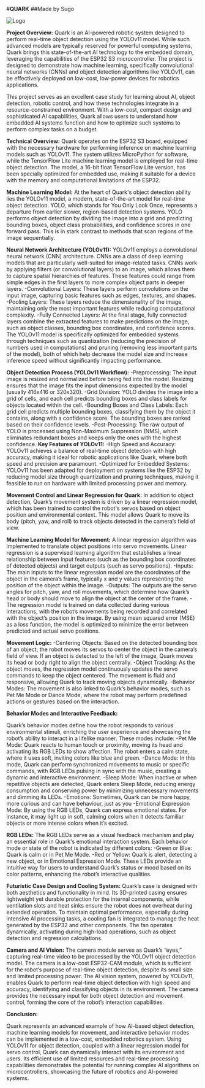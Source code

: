 #**QUARK**
##Made by Sugo  

 ![Logo](https://github.com/SugoCockatoo/Quark/blob/main/Quark%20Large%20Logo.png)


**Project Overview:**
Quark is an AI-powered robotic system designed to perform real-time object detection using the YOLOv11 model. While such advanced models are typically reserved for powerful computing systems, Quark brings this state-of-the-art AI technology to the embedded domain, leveraging the capabilities of the ESP32 S3 microcontroller. The project is designed to demonstrate how machine learning, specifically convolutional neural networks (CNNs) and object detection algorithms like YOLOv11, can be effectively deployed on low-cost, low-power devices for robotics applications. 

This project serves as an excellent case study for learning about AI, object detection, robotic control, and how these technologies integrate in a resource-constrained environment. With a low-cost, compact design and sophisticated AI capabilities, Quark allows users to understand how embedded AI systems function and how to optimize such systems to perform complex tasks on a budget. 


**Technical Overview:**
Quark operates on the ESP32 S3 board, equipped with the necessary hardware for performing inference on machine learning models such as YOLOv11. The system utilizes MicroPython for software, while the TensorFlow Lite machine learning model is employed for real-time object detection. The model, a 16-bit float TensorFlow Lite version, has been specially optimized for embedded use, making it suitable for a device with the memory and computational limitations of the ESP32. 

 

**Machine Learning Model:**
At the heart of Quark's object detection ability lies the YOLOv11 model, a modern, state-of-the-art model for real-time object detection. YOLO, which stands for You Only Look Once, represents a departure from earlier slower, region-based detection systems. YOLO performs object detection by dividing the image into a grid and predicting bounding boxes, object class probabilities, and confidence scores in one forward pass. This is in stark contrast to methods that scan regions of the image sequentially. 

**Neural Network Architecture (YOLOv11):**
YOLOv11 employs a convolutional neural network (CNN) architecture. CNNs are a class of deep learning models that are particularly well-suited for image-related tasks. CNNs work by applying filters (or convolutional layers) to an image, which allows them to capture spatial hierarchies of features. These features could range from simple edges in the first layers to more complex object parts in deeper layers. 
-Convolutional Layers: These layers perform convolutions on the input image, capturing basic features such as edges, textures, and shapes. 
-Pooling Layers: These layers reduce the dimensionality of the image, maintaining only the most important features while reducing computational complexity. 
-Fully Connected Layers: At the final stage, fully connected layers combine the extracted features to make predictions on the image, such as object classes, bounding box coordinates, and confidence scores. 
The YOLOv11 model is specifically optimized for embedded systems through techniques such as quantization (reducing the precision of numbers used in computations) and pruning (removing less important parts of the model), both of which help decrease the model size and increase inference speed without significantly impacting performance. 

**Object Detection Process (YOLOv11 Workflow):**
-Preprocessing: The input image is resized and normalized before being fed into the model. Resizing ensures that the image fits the input dimensions expected by the model (usually 416x416 or 320x320). 
-Grid Division: YOLO divides the image into a grid of cells, and each cell predicts bounding boxes and class labels for objects located within the cell. 
-Bounding Boxes and Class Labels: Each grid cell predicts multiple bounding boxes, classifying them by the object it contains, along with a confidence score. The bounding boxes are ranked based on their confidence levels. 
-Post-Processing: The raw output of YOLO is processed using Non-Maximum Suppression (NMS), which eliminates redundant boxes and keeps only the ones with the highest confidence. 
**Key Features of YOLOv11:** 
-High Speed and Accuracy: YOLOv11 achieves a balance of real-time object detection with high accuracy, making it ideal for robotic applications like Quark, where both speed and precision are paramount. 
-Optimized for Embedded Systems: YOLOv11 has been adapted for deployment on systems like the ESP32 by reducing model size through quantization and pruning techniques, making it feasible to run on hardware with limited processing power and memory. 

 

**Movement Control and Linear Regression for Quark:** 
In addition to object detection, Quark’s movement system is driven by a linear regression model, which has been trained to control the robot's servos based on object position and environmental context. This model allows Quark to move its body (pitch, yaw, and roll) to track objects detected in the camera’s field of view. 

**Machine Learning Model for Movement:**
A linear regression algorithm was implemented to translate object positions into servo movements. Linear regression is a supervised learning algorithm that establishes a linear relationship between input features (such as the bounding box coordinates of detected objects) and target outputs (such as servo positions). 
-Inputs: The main inputs to the linear regression model are the coordinates of the object in the camera’s frame, typically x and y values representing the position of the object within the image. 
-Outputs: The outputs are the servo angles for pitch, yaw, and roll movements, which determine how Quark’s head or body should move to align the object at the center of the frame. 
-The regression model is trained on data collected during various interactions, with the robot’s movements being recorded and correlated with the object’s position in the image. By using mean squared error (MSE) as a loss function, the model is optimized to minimize the error between predicted and actual servo positions. 

**Movement Logic:** 
-Centering Objects: Based on the detected bounding box of an object, the robot moves its servos to center the object in the camera’s field of view. If an object is detected to the left of the image, Quark moves its head or body right to align the object centrally. 
-Object Tracking: As the object moves, the regression model continuously updates the servo commands to keep the object centered. The movement is fluid and responsive, allowing Quark to track moving objects dynamically. 
-Behavior Modes: The movement is also linked to Quark’s behavior modes, such as Pet Me Mode or Dance Mode, where the robot may perform predefined actions or gestures based on the interaction. 

 

**Behavior Modes and Interactive Feedback:** 

Quark’s behavior modes define how the robot responds to various environmental stimuli, enriching the user experience and showcasing the robot’s ability to interact in a lifelike manner. These modes include: 
-Pet Me Mode: Quark reacts to human touch or proximity, moving its head and activating its RGB LEDs to show affection. The robot enters a calm state, where it uses soft, inviting colors like blue and green. 
-Dance Mode: In this mode, Quark can perform synchronized movements to music or specific commands, with RGB LEDs pulsing in sync with the music, creating a dynamic and interactive environment. 
-Sleep Mode: When inactive or when repetitive objects are detected, Quark enters Sleep Mode, reducing energy consumption and conserving power by minimizing unnecessary movements and dimming its LEDs. 
-Emotions: Sometimes, Quark can be more happy, more curious and can have behaviour, just as you
-Emotional Expression Mode: By using the RGB LEDs, Quark can express emotional states. For instance, it may light up in soft, calming colors when it detects familiar objects or more intense colors when it’s excited. 

 

**RGB LEDs:** 
The RGB LEDs serve as a visual feedback mechanism and play an essential role in Quark's emotional interaction system. Each behavior mode or state of the robot is indicated by different colors: 
-Green or Blue: Quark is calm or in Pet Me Mode. 
-Red or Yellow: Quark is alert, detecting a new object, or in Emotional Expression Mode. 
These LEDs provide an intuitive way for users to understand Quark’s status or mood based on its color patterns, enhancing the robot’s interactive qualities. 

 
**Futuristic Case Design and Cooling System:** 
Quark’s case is designed with both aesthetics and functionality in mind. Its 3D-printed casing ensures lightweight yet durable protection for the internal components, while ventilation slots and heat sinks ensure the robot does not overheat during extended operation. 
To maintain optimal performance, especially during intensive AI processing tasks, a cooling fan is integrated to manage the heat generated by the ESP32 and other components. The fan operates dynamically, activating during high-load operations, such as object detection and regression calculations. 

 
**Camera and AI Vision:**
The camera module serves as Quark’s “eyes,” capturing real-time video to be processed by the YOLOv11 object detection model. The camera is a low-cost ESP32-CAM module, which is sufficient for the robot’s purpose of real-time object detection, despite its small size and limited processing power. 
The AI vision system, powered by YOLOv11, enables Quark to perform real-time object detection with high speed and accuracy, identifying and classifying objects in its environment. The camera provides the necessary input for both object detection and movement control, forming the core of the robot’s interaction capabilities. 


**Conclusion:**

Quark represents an advanced example of how AI-based object detection, machine learning models for movement, and interactive behavior modes can be implemented in a low-cost, embedded robotics system. Using YOLOv11 for object detection, coupled with a linear regression model for servo control, Quark can dynamically interact with its environment and users. Its efficient use of limited resources and real-time processing capabilities demonstrates the potential for running complex AI algorithms on microcontrollers, showcasing the future of robotics and AI-powered systems. 
